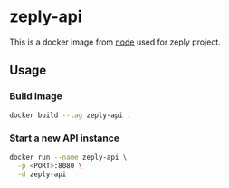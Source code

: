 # zeply-api

This is a docker image from [node](https://hub.docker.com/_/node) used for zeply project.

## Usage

### Build image

```bash
docker build --tag zeply-api .
```

### Start a new API instance

```bash
docker run --name zeply-api \
  -p <PORT>:8080 \
  -d zeply-api
```
